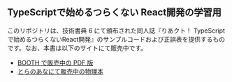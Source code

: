 ## TypeScriptで始めるつらくない React開発の学習用

このリポジトリは、技術書典 6 にて頒布された同人誌『りあクト！ TypeScriptで始めるつらくないReact開発』のサンプルコードおよび正誤表を提供するものです。なお、本書は以下のサイトにて販売中です。

- [BOOTH で販売中の PDF 版](https://booth.pm/ja/items/1312652)
- [とらのあなにて販売中の物理本](https://ec.toranoana.shop/tora/ec/item/040030721457/)